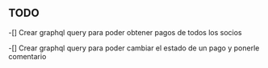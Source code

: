 ## TODO

 -[] Crear graphql query para poder obtener pagos de todos los socios
 
 -[] Crear graphql query para poder cambiar el estado de un pago y ponerle comentario
